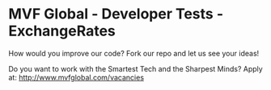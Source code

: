 # MVF Global - Developer Tests - ExchangeRates

How would you improve our code? Fork our repo and let us see your ideas!

Do you want to work with the Smartest Tech and the Sharpest Minds?
Apply at: http://www.mvfglobal.com/vacancies
